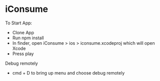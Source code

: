 # iConsume

To Start App:
- Clone App
- Run npm install
- In finder, open iConsume > ios > iconsume.xcodeproj which will open Xcode
- Press play

Debug remotely
- cmd + D to bring up menu and choose debug remotely

